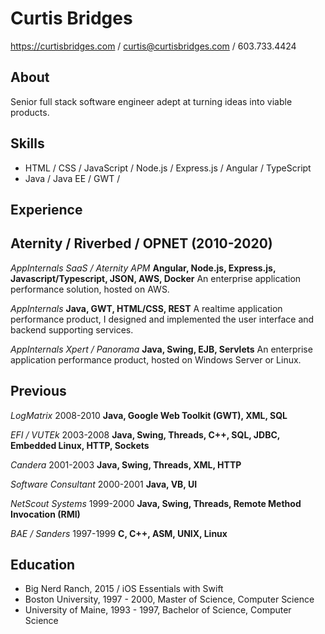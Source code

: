# Curtis Bridges
https://curtisbridges.com / curtis@curtisbridges.com / 603.733.4424

## About
Senior full stack software engineer adept at turning ideas into viable products.

## Skills
- HTML / CSS / JavaScript / Node.js / Express.js / Angular / TypeScript
- Java / Java EE / GWT /

## Experience

## Aternity / Riverbed / OPNET (2010-2020)

_AppInternals SaaS / Aternity APM_ **Angular, Node.js, Express.js, Javascript/Typescript, JSON, AWS, Docker** 
An enterprise application performance solution, hosted on AWS.

_AppInternals_ **Java, GWT, HTML/CSS, REST** 
A realtime application performance product, I designed and implemented the user interface and backend supporting services.

_AppInternals Xpert / Panorama_  **Java, Swing, EJB, Servlets** 
An enterprise application performance product, hosted on Windows Server or Linux.

## Previous
_LogMatrix_ 2008-2010 **Java, Google Web Toolkit (GWT), XML, SQL**

_EFI / VUTEk_ 2003-2008 **Java, Swing, Threads, C++, SQL, JDBC, Embedded Linux, HTTP, Sockets**

_Candera_ 2001-2003 **Java, Swing, Threads, XML, HTTP**

_Software Consultant_ 2000-2001 **Java, VB, UI**

_NetScout Systems_ 1999-2000 **Java, Swing, Threads, Remote Method Invocation (RMI)**

_BAE / Sanders_ 1997-1999 **C, C++, ASM, UNIX, Linux**

## Education
- Big Nerd Ranch, 2015 / iOS Essentials with Swift
- Boston University, 1997 - 2000, Master of Science, Computer Science
- University of Maine, 1993 - 1997, Bachelor of Science, Computer Science

